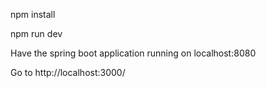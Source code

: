 npm install

npm run dev

Have the spring boot application running on localhost:8080

Go to http://localhost:3000/
